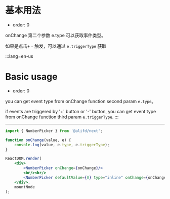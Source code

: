 # 基本用法

- order: 0

onChange 第二个参数 e.type 可以获取事件类型。

如果是点击`+` `-` 触发，可以通过 `e.triggerType` 获取

:::lang=en-us
# Basic usage

- order: 0

you can get event type from onChange function second param `e.type`。

if events are triggered by '+' button or '-' button, you can get event type from onChange function third param `e.triggerType`.
:::

---

````jsx
import { NumberPicker } from '@alifd/next';

function onChange(value, e) {
    console.log(value, e.type, e.triggerType);
}

ReactDOM.render(
    <div>
        <NumberPicker onChange={onChange}/>
        <br/><br/>
        <NumberPicker defaultValue={0} type="inline" onChange={onChange}/>
    </div>,
    mountNode
);
````
